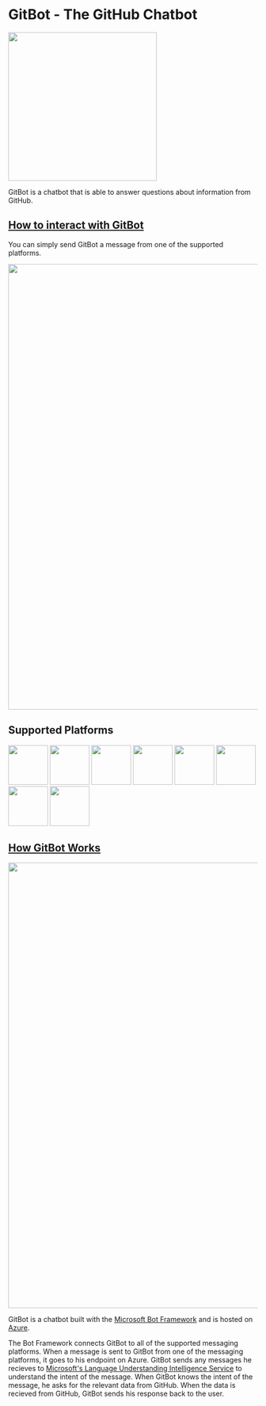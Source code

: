 # GitBot - The GitHub Chatbot

<img src="https://github.com/nating/gitbot/blob/master/docs/assets/gitbot-inverted-black.png" width="300">

GitBot is a chatbot that is able to answer questions about information from GitHub.

## [How to interact with GitBot](https://github.com/nating/gitbot/wiki/Talking-to-GitBot)

You can simply send GitBot a message from one of the supported platforms.

<img src="https://github.com/nating/gitbot/blob/master/docs/assets/gitbot-demo.gif" width="900">


## Supported Platforms
[<img src="https://github.com/nating/gitbot/blob/master/docs/assets/platform-logos/groupme-logo.png" width="80">][groupme]
[<img src="https://github.com/nating/gitbot/blob/master/docs/assets/platform-logos/kik-logo.png" width="80">][kik]
[<img src="https://github.com/nating/gitbot/blob/master/docs/assets/platform-logos/messenger-logo.png" width="80">][messenger]
[<img src="https://github.com/nating/gitbot/blob/master/docs/assets/platform-logos/microsoft-teams-logo.png" width="80">][microsoft-teams]
[<img src="https://github.com/nating/gitbot/blob/master/docs/assets/platform-logos/skype-logo.png" width="80">][skype]
[<img src="https://github.com/nating/gitbot/blob/master/docs/assets/platform-logos/slack-logo.png" width="80">][slack]
[<img src="https://github.com/nating/gitbot/blob/master/docs/assets/platform-logos/telegram-logo.png" width="80">][telegram]
[<img src="https://github.com/nating/gitbot/blob/master/docs/assets/platform-logos/web-logo.png" width="80">][web]

## [How GitBot Works](https://github.com/nating/gitbot/wiki/How-GitBot-Works)

[<img src="https://github.com/nating/gitbot/blob/master/docs/assets/gitbot-explanation.png" width="900">][flow]

GitBot is a chatbot built with the [Microsoft Bot Framework][mbf] and is hosted on [Azure][azure].  

The Bot Framework connects GitBot to all of the supported messaging platforms. When a message is sent to GitBot from one of the messaging platforms, it goes to his endpoint on Azure. GitBot sends any messages he recieves to [Microsoft's Language Understanding Intelligence Service][luis] to understand the intent of the message. When GitBot knows the intent of the message, he asks for the relevant data from GitHub. When the data is recieved from GitHub, GitBot sends his response back to the user.  

[mbf]: https://dev.botframework.com/
[azure]: https://azure.microsoft.com
[luis]: https://www.microsoft.com/cognitive-services/en-us/language-understanding-intelligent-service-luis
[flow]: https://github.com/nating/gitbot/wiki/How-GitBot-Works
[groupme]: https://github.com/nating/gitbot/wiki/Talking-to-GitBot#groupme
[kik]: https://github.com/nating/gitbot/wiki/Talking-to-GitBot#kik
[messenger]: https://github.com/nating/gitbot/wiki/Talking-to-GitBot#messenger
[microsoft-teams]: https://github.com/nating/gitbot/wiki/Talking-to-GitBot#microsoft-teams
[skype]: https://github.com/nating/gitbot/wiki/Talking-to-GitBot#skype
[slack]: https://github.com/nating/gitbot/wiki/Talking-to-GitBot#slack
[telegram]: https://github.com/nating/gitbot/wiki/Talking-to-GitBot#telegram
[web]: https://github.com/nating/gitbot/wiki/Talking-to-GitBot#web
